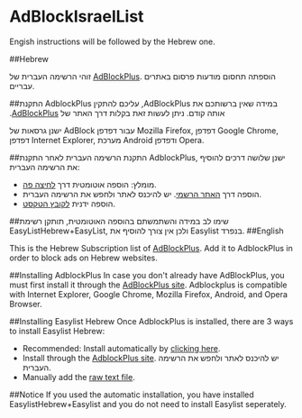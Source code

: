 AdBlockIsraelList
=================


Engish instructions will be followed by the Hebrew one.

##Hebrew

זוהי הרשימה העברית של [AdBlockPlus](https://adblockplus.org). הוספתה תחסום מודעות פרסום באתרים עבריים.

##התקנת AdblockPlus
‫במידה שאין ברשותכם את AdBlockPlus, עליכם להתקין אותה קודם. ניתן לעשות זאת בקלות דרך האתר של [AdBlockPlus](https://adblockplus.org). 

ישנן גרסאות של AdBlock עבור דפדפן Mozilla Firefox, דפדפן Google Chrome, דפדפן Internet Explorer, מערכת Android ודפדפן Opera.

##התקנת הרשימה העברית
לאחר התקנת AdblockPlus, ישנן שלושה דרכים להוסיף את הרשימה העברית:
- מומלץ: הוספה אוטומטית דרך [לחיצה פה](https://cdn.rawgit.com/wiseoldman95/EasyListHebrew/new_readme/install.html).
- הוספה דרך [האתר הרשמי](https://adblockplus.org/en/subscriptions). יש להיכנס לאתר ולחפש את הרשימה העברית.
- הוספה ידנית [לקובץ הטקסט](https://easylist-downloads.adblockplus.org/israellist+easylist.txt).

##שימו לב
במידה והשתמשתם בהוספה האוטומטית, תותקן רשימת EasyListHebrew+EasyList, ולכן אין צורך להוסיף את Easylist בנפרד.
##English

This is the Hebrew Subscription list of [AdBlockPlus](https://adblockplus.org). Add it to AdblockPlus in order to block ads on Hebrew websites.

##Installing AdblockPlus
In case you don't already have AdBlockPlus, you must first install it through the [AdBlockPlus site](https://adblockplus.org). Adblockplus is compatible with Internet Explorer, Google Chrome, Mozilla Firefox, Android, and Opera Browser.

##Installing Easylist Hebrew
Once AdblockPlus is installed, there are 3 ways to install Easylist Hebrew:
- Recommended: Install automatically by [clicking here](https://cdn.rawgit.com/wiseoldman95/EasyListHebrew/new_readme/install.html).
- Install through the [AdblockPlus site](https://adblockplus.org/en/subscriptions). יש להיכנס לאתר ולחפש את הרשימה העברית.
- Manually add the [raw text file](https://easylist-downloads.adblockplus.org/israellist+easylist.txt).

##Notice
If you used the automatic installation, you have installed EasylistHebrew+Easylist and you do not need to install Easylist seperately.
